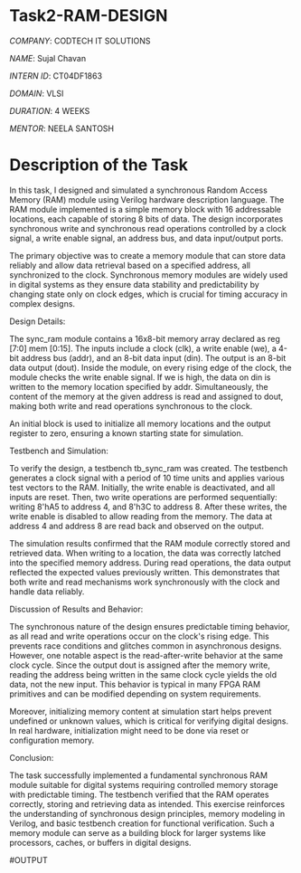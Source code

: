 # Task2-RAM-DESIGN

*COMPANY*: CODTECH IT SOLUTIONS 

*NAME*: Sujal Chavan

*INTERN ID*: CT04DF1863

*DOMAIN*: VLSI

*DURATION*: 4 WEEKS

*MENTOR*: NEELA SANTOSH


# Description of the Task

In this task, I designed and simulated a synchronous Random Access Memory (RAM) module using Verilog hardware description language. The RAM module implemented is a simple memory block with 16 addressable locations, each capable of storing 8 bits of data. The design incorporates synchronous write and synchronous read operations controlled by a clock signal, a write enable signal, an address bus, and data input/output ports.

The primary objective was to create a memory module that can store data reliably and allow data retrieval based on a specified address, all synchronized to the clock. Synchronous memory modules are widely used in digital systems as they ensure data stability and predictability by changing state only on clock edges, which is crucial for timing accuracy in complex designs.

Design Details:

The sync_ram module contains a 16x8-bit memory array declared as reg [7:0] mem [0:15]. The inputs include a clock (clk), a write enable (we), a 4-bit address bus (addr), and an 8-bit data input (din). The output is an 8-bit data output (dout). Inside the module, on every rising edge of the clock, the module checks the write enable signal. If we is high, the data on din is written to the memory location specified by addr. Simultaneously, the content of the memory at the given address is read and assigned to dout, making both write and read operations synchronous to the clock.

An initial block is used to initialize all memory locations and the output register to zero, ensuring a known starting state for simulation.

Testbench and Simulation:

To verify the design, a testbench tb_sync_ram was created. The testbench generates a clock signal with a period of 10 time units and applies various test vectors to the RAM. Initially, the write enable is deactivated, and all inputs are reset. Then, two write operations are performed sequentially: writing 8'hA5 to address 4, and 8'h3C to address 8. After these writes, the write enable is disabled to allow reading from the memory. The data at address 4 and address 8 are read back and observed on the output.

The simulation results confirmed that the RAM module correctly stored and retrieved data. When writing to a location, the data was correctly latched into the specified memory address. During read operations, the data output reflected the expected values previously written. This demonstrates that both write and read mechanisms work synchronously with the clock and handle data reliably.

Discussion of Results and Behavior:

The synchronous nature of the design ensures predictable timing behavior, as all read and write operations occur on the clock's rising edge. This prevents race conditions and glitches common in asynchronous designs. However, one notable aspect is the read-after-write behavior at the same clock cycle. Since the output dout is assigned after the memory write, reading the address being written in the same clock cycle yields the old data, not the new input. This behavior is typical in many FPGA RAM primitives and can be modified depending on system requirements.

Moreover, initializing memory content at simulation start helps prevent undefined or unknown values, which is critical for verifying digital designs. In real hardware, initialization might need to be done via reset or configuration memory.

Conclusion:

The task successfully implemented a fundamental synchronous RAM module suitable for digital systems requiring controlled memory storage with predictable timing. The testbench verified that the RAM operates correctly, storing and retrieving data as intended. This exercise reinforces the understanding of synchronous design principles, memory modeling in Verilog, and basic testbench creation for functional verification. Such a memory module can serve as a building block for larger systems like processors, caches, or buffers in digital designs.



#OUTPUT
